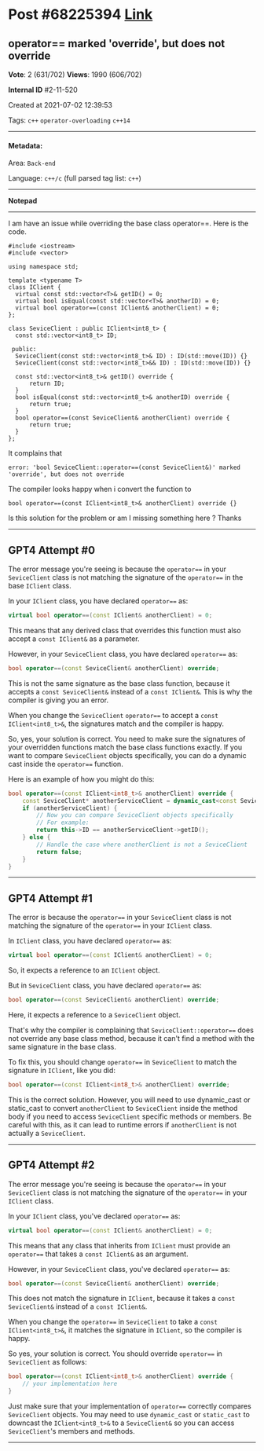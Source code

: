 
# Post \#68225394 [Link](https://stackoverflow.com/questions/68225394/)

## operator== marked 'override', but does not override

**Vote**: 2 (631/702) **Views**: 1990 (606/702) 

**Internal ID** \#2-11-520

Created at 2021-07-02 12:39:53

Tags: `c++` `operator-overloading` `c++14`

----------

#### Metadata:

Area: `Back-end`

Language: `c++/c` (full parsed tag list: `c++`)

----------

**Notepad**


----------

I am have an issue while overriding the base class operator==. Here is the code.
```
#include <iostream>
#include <vector>

using namespace std;

template <typename T>
class IClient {
  virtual const std::vector<T>& getID() = 0;
  virtual bool isEqual(const std::vector<T>& anotherID) = 0;
  virtual bool operator==(const IClient& anotherClient) = 0;
};

class SeviceClient : public IClient<int8_t> {
  const std::vector<int8_t> ID;

 public:
  SeviceClient(const std::vector<int8_t>& ID) : ID(std::move(ID)) {}
  SeviceClient(const std::vector<int8_t>&& ID) : ID(std::move(ID)) {}

  const std::vector<int8_t>& getID() override {
      return ID;
  }
  bool isEqual(const std::vector<int8_t>& anotherID) override {
      return true;
  }
  bool operator==(const SeviceClient& anotherClient) override {
      return true;
  }
};
```

It complains that
```
error: 'bool SeviceClient::operator==(const SeviceClient&)' marked 'override', but does not override
```

The compiler looks happy when i convert the function to
```
bool operator==(const IClient<int8_t>& anotherClient) override {}
```

Is this solution for the problem or am I missing something here ?
Thanks


----------
        
## GPT4 Attempt \#0

The error message you're seeing is because the `operator==` in your `SeviceClient` class is not matching the signature of the `operator==` in the base `IClient` class. 

In your `IClient` class, you have declared `operator==` as:
```cpp
virtual bool operator==(const IClient& anotherClient) = 0;
```
This means that any derived class that overrides this function must also accept a `const IClient&` as a parameter.

However, in your `SeviceClient` class, you have declared `operator==` as:
```cpp
bool operator==(const SeviceClient& anotherClient) override;
```
This is not the same signature as the base class function, because it accepts a `const SeviceClient&` instead of a `const IClient&`. This is why the compiler is giving you an error.

When you change the `SeviceClient` `operator==` to accept a `const IClient<int8_t>&`, the signatures match and the compiler is happy.

So, yes, your solution is correct. You need to make sure the signatures of your overridden functions match the base class functions exactly. If you want to compare `SeviceClient` objects specifically, you can do a dynamic cast inside the `operator==` function.

Here is an example of how you might do this:

```cpp
bool operator==(const IClient<int8_t>& anotherClient) override {
    const SeviceClient* anotherServiceClient = dynamic_cast<const SeviceClient*>(&anotherClient);
    if (anotherServiceClient) {
        // Now you can compare SeviceClient objects specifically
        // For example:
        return this->ID == anotherServiceClient->getID();
    } else {
        // Handle the case where anotherClient is not a SeviceClient
        return false;
    }
}
```

--------

## GPT4 Attempt \#1

The error is because the `operator==` in your `SeviceClient` class is not matching the signature of the `operator==` in your `IClient` class. 

In `IClient` class, you have declared `operator==` as:
```cpp
virtual bool operator==(const IClient& anotherClient) = 0;
```
So, it expects a reference to an `IClient` object.

But in `SeviceClient` class, you have declared `operator==` as:
```cpp
bool operator==(const SeviceClient& anotherClient) override;
```
Here, it expects a reference to a `SeviceClient` object.

That's why the compiler is complaining that `SeviceClient::operator==` does not override any base class method, because it can't find a method with the same signature in the base class.

To fix this, you should change `operator==` in `SeviceClient` to match the signature in `IClient`, like you did:
```cpp
bool operator==(const IClient<int8_t>& anotherClient) override;
```
This is the correct solution. However, you will need to use dynamic_cast or static_cast to convert `anotherClient` to `SeviceClient` inside the method body if you need to access `SeviceClient` specific methods or members. Be careful with this, as it can lead to runtime errors if `anotherClient` is not actually a `SeviceClient`.

--------

## GPT4 Attempt \#2

The error message you're seeing is because the `operator==` in your `SeviceClient` class is not matching the signature of the `operator==` in your `IClient` class. 

In your `IClient` class, you've declared `operator==` as:
```cpp
virtual bool operator==(const IClient& anotherClient) = 0;
```
This means that any class that inherits from `IClient` must provide an `operator==` that takes a `const IClient&` as an argument.

However, in your `SeviceClient` class, you've declared `operator==` as:
```cpp
bool operator==(const SeviceClient& anotherClient) override;
```
This does not match the signature in `IClient`, because it takes a `const SeviceClient&` instead of a `const IClient&`. 

When you change the `operator==` in `SeviceClient` to take a `const IClient<int8_t>&`, it matches the signature in `IClient`, so the compiler is happy.

So yes, your solution is correct. You should override `operator==` in `SeviceClient` as follows:
```cpp
bool operator==(const IClient<int8_t>& anotherClient) override {
    // your implementation here
}
```
Just make sure that your implementation of `operator==` correctly compares `SeviceClient` objects. You may need to use `dynamic_cast` or `static_cast` to downcast the `IClient<int8_t>&` to a `SeviceClient&` so you can access `SeviceClient`'s members and methods.

--------
